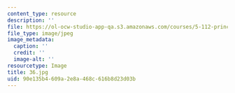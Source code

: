 ```yaml
---
content_type: resource
description: ''
file: https://ol-ocw-studio-app-qa.s3.amazonaws.com/courses/5-112-principles-of-chemical-science-fall-2005/90e135b4609a2e8a468c616b8d23d03b_36.jpg
file_type: image/jpeg
image_metadata:
  caption: ''
  credit: ''
  image-alt: ''
resourcetype: Image
title: 36.jpg
uid: 90e135b4-609a-2e8a-468c-616b8d23d03b
---
```

